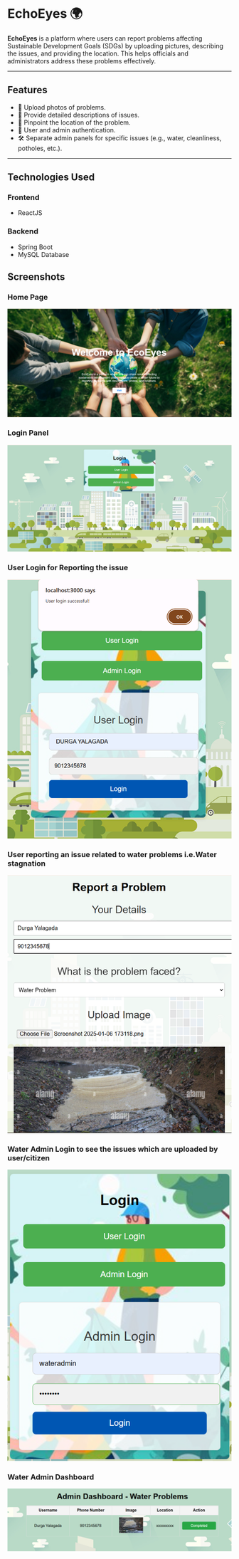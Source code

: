 # EchoEyes 🌍

**EchoEyes** is a platform where users can report problems affecting Sustainable Development Goals (SDGs) by uploading pictures, describing the issues, and providing the location. This helps officials and administrators address these problems effectively.

---

## **Features**
- 📸 Upload photos of problems.
- 📝 Provide detailed descriptions of issues.
- 📍 Pinpoint the location of the problem.
- 👥 User and admin authentication.
- 🛠 Separate admin panels for specific issues (e.g., water, cleanliness, potholes, etc.).

---

## **Technologies Used**
### **Frontend**
- ReactJS

### **Backend**
- Spring Boot
- MySQL Database

## Screenshots

### Home Page
![Home Page](https://github.com/YalagadaDurga/EchoEyes/blob/main/SS%20Images/1.jpg.png)

### Login Panel
![Login Panel](https://github.com/YalagadaDurga/EchoEyes/blob/main/SS%20Images/2.jpg.png)

### User Login for Reporting the issue
![User Login](https://github.com/YalagadaDurga/EchoEyes/blob/main/SS%20Images/3.jpg.png)

### User reporting an issue related to water problems i.e.Water stagnation 
![water problem](https://github.com/YalagadaDurga/EchoEyes/blob/main/SS%20Images/waterproblem.jpg.png)

### Water Admin Login to see the issues which are uploaded by user/citizen
![water admin](https://github.com/YalagadaDurga/EchoEyes/blob/main/SS%20Images/wadmin.jpg.png)

### Water Admin Dashboard
![water dashboard](https://github.com/YalagadaDurga/EchoEyes/blob/main/SS%20Images/waterdashboard.jpg.png)



